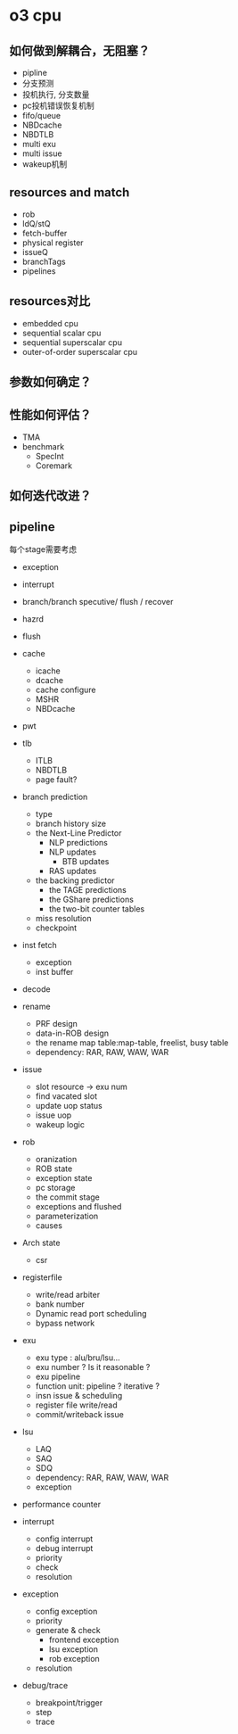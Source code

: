 # o3 cpu   

## 如何做到解耦合，无阻塞？  
  * pipline   
  * 分支预测   
  * 投机执行, 分支数量       
  * pc投机错误恢复机制   
  * fifo/queue   
  * NBDcache   
  * NBDTLB   
  * multi exu     
  * multi issue   
  * wakeup机制   


## resources and match
  - rob
  - ldQ/stQ
  - fetch-buffer
  - physical register
  - issueQ
  - branchTags
  - pipelines

## resources对比
 - embedded cpu
 - sequential scalar cpu
 - sequential superscalar cpu
 - outer-of-order superscalar cpu


## 参数如何确定？   

## 性能如何评估？   

- TMA
- benchmark
  * SpecInt
  * Coremark

## 如何迭代改进？    

## pipeline

每个stage需要考虑
   - exception
   - interrupt
   - branch/branch specutive/ flush / recover
   - hazrd
   - flush

- cache   
  * icache   
  * dcache    
  * cache configure   
  * MSHR   
  * NBDcache   
- pwt  
- tlb    
  * ITLB   
  * NBDTLB    
  * page fault?    
- branch prediction    
  * type  
  * branch history size   
  * the Next-Line Predictor   
     * NLP predictions   
     * NLP updates     
        * BTB updates    
	* RAS updates     
  * the backing predictor     
    * the TAGE predictions    
    * the GShare predictions    
    * the two-bit counter tables   
  * miss resolution    
  * checkpoint    
- inst fetch    
  * exception   
  * inst buffer   
- decode   
- rename   
  * PRF design    
  * data-in-ROB design   
  * the rename map table:map-table, freelist, busy table    
  * dependency: RAR, RAW, WAW, WAR   
- issue   
  * slot resource    -> exu num
  * find vacated slot    
  * update uop status    
  * issue uop    
  * wakeup logic    
- rob   
  * oranization     
  * ROB state   
  * exception state   
  * pc storage   
  * the commit stage   
  * exceptions and flushed    
  * parameterization   
  * causes   
- Arch state     
  * csr  
- registerfile   
  * write/read arbiter   
  * bank number   
  * Dynamic read port scheduling    
  * bypass network   
- exu   
  * exu type : alu/bru/lsu...      
  * exu number ? Is it reasonable ?    
  * exu pipeline    
  * function unit: pipeline ? iterative ?   
  * insn issue & scheduling    
  * register file write/read   
  * commit/writeback issue   
- lsu   
  * LAQ   
  * SAQ   
  * SDQ   
  * dependency: RAR, RAW, WAW, WAR   
  * exception   
- performance counter   
- interrupt    
  * config interrupt    
  * debug interrupt   
  * priority   
  * check  
  * resolution    
- exception    
  * config exception   
  * priority   
  * generate & check
     * frontend exception   
     * lsu exception   
     * rob exception   
  * resolution    
- debug/trace   
  * breakpoint/trigger      
  * step   
  * trace   


